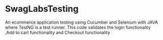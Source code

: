 # SwagLabsTesting
An  ecommerce application testing using Cucumber and Selenium with JAVA where TestNG is a test runner.
This code validates the login functionality ,Add to cart functionality and Checkout functionality
